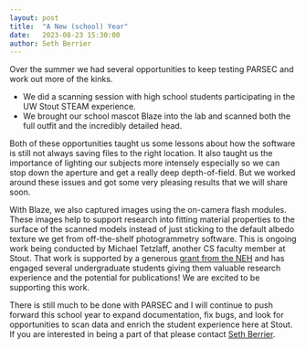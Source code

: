 ```yaml
---
layout: post
title:  "A New (school) Year"
date:   2023-08-23 15:30:00
author: Seth Berrier
---
```

Over the summer we had several opportunities to keep testing PARSEC and work out more of the kinks.

- We did a scanning session with high school students participating in the UW Stout STEAM experience.
- We brought our school mascot Blaze into the lab and scanned both the full outfit and the incredibly detailed head.

Both of these opportunities taught us some lessons about how the software is still not always saving files to the right location. It also taught us the importance of lighting our subjects more intensely especially so we can stop down the aperture and get a really deep depth-of-field. But we worked around these issues and got some very pleasing results that we will share soon.

With Blaze, we also captured images using the on-camera flash modules. These images help to support research into fitting material properties to the surface of the scanned models instead of just sticking to the default albedo texture we get from off-the-shelf photogrammetry software. This is ongoing work being conducted by Michael Tetzlaff, another CS faculty member at Stout.  That work is supported by a generous [grant from the NEH](https://securegrants.neh.gov/publicquery/main.aspx?f=1&gn=PR-290101-23) and has engaged several undergraduate students giving them valuable research experience and the potential for publications!  We are excited to be supporting this work.

There is still much to be done with PARSEC and I will continue to push forward this school year to expand documentation, fix bugs, and look for opportunities to scan data and enrich the student experience here at Stout. If you are interested in being a part of that please contact [Seth Berrier](mailto:berriers@uwstout.edu).
